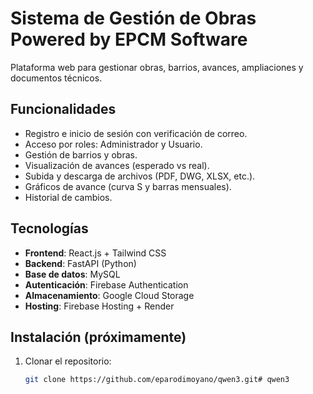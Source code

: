 # Sistema de Gestión de Obras Powered by EPCM Software

Plataforma web para gestionar obras, barrios, avances, ampliaciones y documentos técnicos.

## Funcionalidades
- Registro e inicio de sesión con verificación de correo.
- Acceso por roles: Administrador y Usuario.
- Gestión de barrios y obras.
- Visualización de avances (esperado vs real).
- Subida y descarga de archivos (PDF, DWG, XLSX, etc.).
- Gráficos de avance (curva S y barras mensuales).
- Historial de cambios.

## Tecnologías
- **Frontend**: React.js + Tailwind CSS
- **Backend**: FastAPI (Python)
- **Base de datos**: MySQL
- **Autenticación**: Firebase Authentication
- **Almacenamiento**: Google Cloud Storage
- **Hosting**: Firebase Hosting + Render

## Instalación (próximamente)

1. Clonar el repositorio:
   ```bash
   git clone https://github.com/eparodimoyano/qwen3.git#   q w e n 3  
 